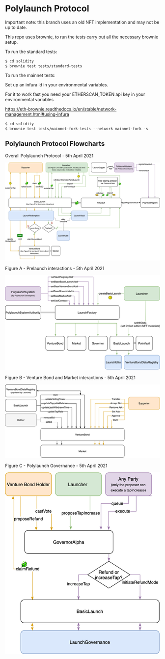 # Polylaunch Protocol

Important note: this branch uses an old NFT implementation and may not be up to date.

This repo uses brownie, to run the tests carry out all the necessary brownie setup.

To run the standard tests:

```
$ cd solidity
$ brownie test tests/standard-tests
```
 To run the mainnet tests:
 
Set up an infura id in your environmental variables.

For it to work fast you need your ETHERSCAN_TOKEN api key in your environmental variables

https://eth-brownie.readthedocs.io/en/stable/network-management.html#using-infura 
```
$ cd solidity
$ brownie test tests/mainnet-fork-tests --network mainnet-fork -s
```

## Polylaunch Protocol Flowcharts

Overall Polylaunch Protocol - 5th April 2021


![Main Contract Flow](./docs/contract-flowcharts/main.png)

Figure A - Prelaunch interactions - 5th April 2021


![Figure A](./docs/contract-flowcharts/figure-a-prelaunch.png)

Figure B - Venture Bond and Market interactions - 5th April 2021


![Figure B](./docs/contract-flowcharts/figure-b-venture-bond-interactions.png)

Figure C - Polylaunch Governance - 5th April 2021


![Figure C](./docs/contract-flowcharts/figure-c-governance.png)

